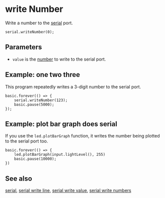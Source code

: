 # write Number

Write a number to the [serial](/device/serial) port.

```sig
serial.writeNumber(0);
```

## Parameters

* `value` is the [number](/types/number) to write to the serial port.

## Example: one two three

This program repeatedly writes a 3-digit number to the serial port.

```blocks
basic.forever(() => {
    serial.writeNumber(123);
    basic.pause(5000);
});
```

## Example: plot bar graph does serial

If you use the ``led.plotBarGraph`` function, it writes the number
being plotted to the serial port too.

```blocks
basic.forever(() => {
    led.plotBarGraph(input.lightLevel(), 255)
    basic.pause(10000);
})
```

## See also

[serial](/device/serial),
[serial write line](/reference/serial/write-line),
[serial write value](/reference/serial/write-value),
[serial write numbers](/reference/serial/write-numbers)


